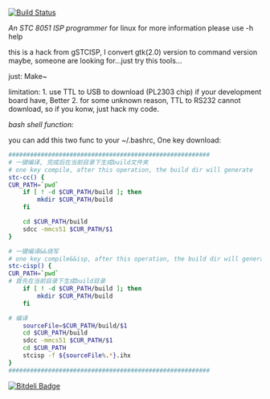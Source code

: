
[![Build Status](https://travis-ci.org/van9ogh/stc-isp.svg)](https://travis-ci.org/van9ogh/stc-isp)

_An STC 8051 ISP programmer_ for linux
for more information please use -h help

this is a hack from gSTCISP, I convert gtk(2.0) version to command version
maybe, someone are looking for...just try this tools...

just: Make~

limitation:
	1. use TTL to USB to download (PL2303 chip) if your 
	   development board have, Better
	2. for some unknown reason, TTL to RS232 cannot download, 
	   so if you konw, just hack my code.

_bash shell function:_

you can add this two func to your ~/.bashrc, One key download:

```bash
########################################################
# 一键编译, 完成后在当前目录下生成build文件夹
# one key compile, after this operation, the build dir will generate
stc-cc() {
CUR_PATH=`pwd`
	if [ ! -d $CUR_PATH/build ]; then
		mkdir $CUR_PATH/build
	fi

	cd $CUR_PATH/build
	sdcc -mmcs51 $CUR_PATH/$1
}
```

```bash
# 一键编译&&烧写
# one key compile&&isp, after this operation, the build dir will generate and programmed to STC chip
stc-cisp() {
CUR_PATH=`pwd`
# 首先在当前目录下生成build目录
	if [ ! -d $CUR_PATH/build ]; then
		mkdir $CUR_PATH/build
	fi

# 编译
	sourceFile=$CUR_PATH/build/$1
	cd $CUR_PATH/build
	sdcc -mmcs51 $CUR_PATH/$1
	cd $CUR_PATH
	stcisp -f ${sourceFile%.*}.ihx
}
########################################################
```


[![Bitdeli Badge](https://d2weczhvl823v0.cloudfront.net/van9ogh/stc-isp/trend.png)](https://bitdeli.com/free "Bitdeli Badge")

